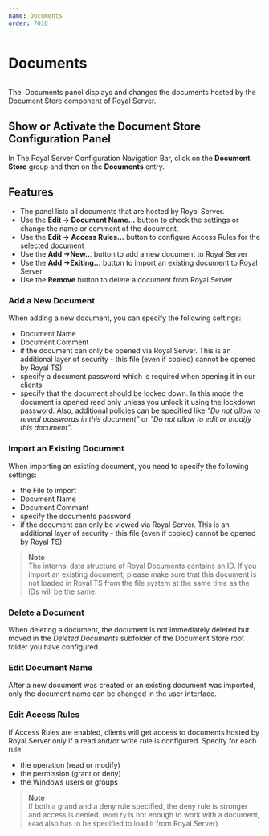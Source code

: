 ```yaml
---
name: Documents
order: 7010
---
```


# Documents

<img src="/r2021/images/RoyalServer/RoyalDocument_Flat_48x48.png" class="icon-def" alt="" />

The  Documents panel displays and changes the documents hosted by the Document Store component of Royal Server.

## Show or Activate the Document Store Configuration Panel

In The Royal Server Configuration Navigation Bar, click on the **Document Store** group and then on the **Documents** entry.

## Features

- The panel lists all documents that are hosted by Royal Server.
- Use the **Edit -> Document Name...** button to check the settings or change the name or comment of the document.
- Use the **Edit -> Access Rules...** button to configure Access Rules for the selected document
- Use the **Add ->New..**. button to add a new document to Royal Server
- Use the **Add ->Exiting...** button to import an existing document to Royal Server
- Use the **Remove** button to delete a document from Royal Server

### Add a New Document

When adding a new document, you can specify the following settings:

- Document Name
- Document Comment
- if the document can only be opened via Royal Server. This is an additional layer of security - this file (even if copied) cannot be opened by Royal TS)
- specify a document password which is required when opening it in our clients
- specify that the document should be locked down. In this mode the document is opened read only unless you unlock it using the lockdown password. Also, additional policies can be specified like _"Do not allow to reveal passwords in this document"_ or _"Do not allow to edit or modify this document"_.

### Import an Existing Document

When importing an existing document, you need to specify the following settings:

- the File to import
- Document Name
- Document Comment
- specify the documents password
- if the document can only be viewed via Royal Server. This is an additional layer of security - this file (even if copied) cannot be opened by Royal TS)

> **Note**  
> The internal data structure of Royal Documents contains an ID. If you import an existing document, please make sure that this document is not loaded in Royal TS from the file system at the same time as the IDs will be the same.

### Delete a Document

When deleting a document, the document is not immediately deleted but moved in the _Deleted Documents_ subfolder of the Document Store root folder you have configured.

### Edit Document Name

After a new document was created or an existing document was imported, only the document name can be changed in the user interface.

### Edit Access Rules

If Access Rules are enabled, clients will get access to documents hosted by Royal Server only if a read and/or write rule is configured. Specify for each rule

- the operation (read or modify)
- the permission (grant or deny)
- the Windows users or groups

> **Note**  
> If both a grand and a deny rule specified, the deny rule is stronger and access is denied.
> (`Modify` is not enough to work with a document, `Read` also has to be specified to load it from Royal Server)
